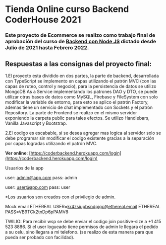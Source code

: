 # Tienda Online curso Backend CoderHouse 2021 

### Este proyecto de Ecommerce se realizo como trabajo final de aprobación del curso de [Backend con Node JS](https://nodejs.org/es/) dictado desde Julio de 2021 hasta Febrero 2022.

## Respuestas a las consignas del proyecto final: 

1.El proyecto esta dividido en dos partes, la parte de backend, desarrollada con TypeScript se implemento en capas utilizando el patrón MVC (con las capas de ruteo, control y negocio), para la persistencia de datos se utilizo MongoDB As a Service implementando los patrones DAO y DTO, se puede utilizar otras bases de datos como MySQL, Firebase y FileSystem con solo modificar la variable de entorno, para esto se aplico el patrón Factory, ademas tiene un servicio de chat implementado con Sockets y el patrón Repository. La parte de Frontend se realizo en el mismo servidor exponiendo la carpeta public para tales efectos. Se utilizo Handlebars, Vanilla Javascript y Bootstrap.

2.El codigo es escabable, si se desea agregar mas logica al servidor solo se debe programar sin modificar el codigo existente gracias a la separación por capas logradas utilizando el patrón MVC.

**Ver online**: [https://coderbackend.herokuapp.com/login](https://coderbackend.herokuapp.com/login)

Usuarios de la app

user: admin@app.com
pass: admin

user: user@app.com
pass: user

*Los usuarios son creados con el privilegio de admin.

Mock email
ETHEREAL USER=kr4zsiupbsndpjgc@ethereal.email
ETHEREAL PASS=VB9TCk2tnDp6pPAMV8

TWILIO:
Para recibir wsp se debe enviar el codigo join positive-size a +1 415 523 8886. Si el user logueado tiene permisos de admin le llegara el pedido a su celu, sino llegara a mi telefono. (se realizo de esta manera para que pueda ser probado con facilidad).


